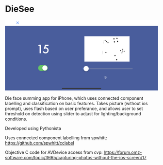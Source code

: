 # DieSee

![App screen image](example.PNG)

Die face summing app for iPhone, which uses connected component labelling and classification on basic features. Takes picture (without ios prompt), uses flash based on user preferance, and allows user to set threshold on detection using slider to adjust for lighting/background conditions. 

Developed using Pythonista

Uses connected component labelling from spwhitt:
https://github.com/spwhitt/cclabel

Objective C code for AVDevice access from cvp:
https://forum.omz-software.com/topic/3665/capturing-photos-without-the-ios-screen/17
